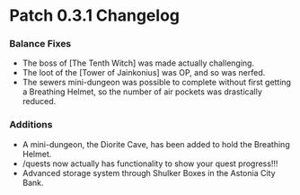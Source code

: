 # Patch 0.3.1 Changelog

### Balance Fixes
- The boss of [The Tenth Witch] was made actually challenging.
- The loot of the [Tower of Jainkonius] was OP, and so was nerfed.
- The sewers mini-dungeon was possible to complete without first getting a Breathing Helmet, so the number of air pockets was drastically reduced.

### Additions
- A mini-dungeon, the Diorite Cave, has been added to hold the Breathing Helmet.
- /quests now actually has functionality to show your quest progress!!!
- Advanced storage system through Shulker Boxes in the Astonia City Bank.
